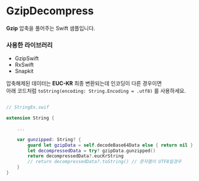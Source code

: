 # GzipDecompress

**Gzip** 압축을 풀어주는 Swift 샘플입니다.


### 사용한 라이브러리
- GzipSwift
- RxSwift
- Snapkit

압축해제된 데이터는 **EUC-KR** 최종 변환되는데 인코딩이 다른 경우이면   
아래 코드처럼 `toString(encoding: String.Encoding = .utf8)` 를 사용하세요.

```swift

// StringEx.swif

extension String {

    ...

    var gunzipped: String? {
        guard let gzipData = self.decodeBase64Data else { return nil }
        let decompressedData = try? gzipData.gunzipped()
        return decompressedData?.eucKrString
        // return decompressedData?.toString() // 문자열이 UTF8일경우 
    }
}

```

